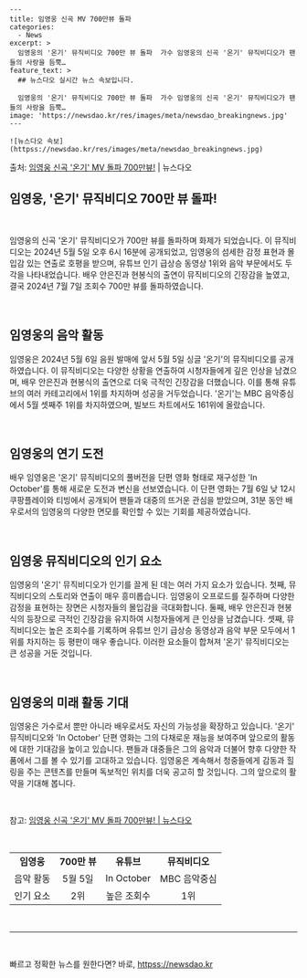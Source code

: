     ---
    title: 임영웅 신곡 MV 700만뷰 돌파
    categories:
      - News
    excerpt: >
      임영웅의 '온기' 뮤직비디오 700만 뷰 돌파  가수 임영웅의 신곡 '온기' 뮤직비디오가 팬들의 사랑을 듬뿍…
    feature_text: >
      ## 뉴스다오 실시간 뉴스 속보입니다.
    
      임영웅의 '온기' 뮤직비디오 700만 뷰 돌파  가수 임영웅의 신곡 '온기' 뮤직비디오가 팬들의 사랑을 듬뿍…
    image: 'https://newsdao.kr/res/images/meta/newsdao_breakingnews.jpg'
    ---
    
    ![뉴스다오 속보](httpss://newsdao.kr/res/images/meta/newsdao_breakingnews.jpg)

<p>출처: <a href="httpss://newsdao.kr/4658" rel="dofollow">임영웅 신곡 '온기' MV 돌파 700만뷰!</a> | 뉴스다오</p>

<h2>임영웅, '온기' 뮤직비디오 700만 뷰 돌파!</h2>
<p data-ke-size="size16">&nbsp;</p>
임영웅의 신곡 '온기' 뮤직비디오가 700만 뷰를 돌파하며 화제가 되었습니다. 이 뮤직비디오는 2024년 5월 5일 오후 6시 16분에 공개되었고, 임영웅의 섬세한 감정 표현과 몰입감 있는 연출로 호평을 받으며, 유튜브 인기 급상승 동영상 1위와 음악 부문에서도 두각을 나타내었습니다. 배우 안은진과 현봉식의 출연이 뮤직비디오의 긴장감을 높였고, 결국 2024년 7월 7일 조회수 700만 뷰를 돌파하였습니다.
<p data-ke-size="size16">&nbsp;</p>
<h2 data-ke-size="size26">임영웅의 음악 활동</h2>
<p data-ke-size="size16">임영웅은 2024년 5월 6일 음원 발매에 앞서 5월 5일 싱글 '온기'의 뮤직비디오를 공개하였습니다. 이 뮤직비디오는 다양한 상황을 연출하여 시청자들에게 깊은 인상을 남겼으며, 배우 안은진과 현봉식의 출연으로 더욱 극적인 긴장감을 더했습니다. 이를 통해 유튜브의 여러 카테고리에서 1위를 차지하며 성공을 거두었습니다. '온기'는 MBC 음악중심에서 5월 셋째주 1위를 차지하였으며, 빌보드 차트에서도 161위에 올랐습니다.</p>
<p data-ke-size="size16">&nbsp;</p>
<h2 data-ke-size="size26">임영웅의 연기 도전</h2>
<p data-ke-size="size16">배우 임영웅은 '온기' 뮤직비디오의 풀버전을 단편 영화 형태로 재구성한 'In October'를 통해 새로운 도전과 변신을 선보였습니다. 이 단편 영화는 7월 6일 낮 12시 쿠팡플레이와 티빙에서 공개되어 팬들과 대중의 뜨거운 관심을 받았으며, 31분 동안 배우로서의 임영웅의 다양한 면모를 확인할 수 있는 기회를 제공하였습니다.</p>
<p data-ke-size="size16">&nbsp;</p>
<h2 data-ke-size="size26">임영웅 뮤직비디오의 인기 요소</h2>
<p data-ke-size="size16">임영웅의 '온기' 뮤직비디오가 인기를 끌게 된 데는 여러 가지 요소가 있습니다. 첫째, 뮤직비디오의 스토리와 연출이 매우 흥미롭습니다. 임영웅이 오프로드를 질주하며 다양한 감정을 표현하는 장면은 시청자들의 몰입감을 극대화합니다. 둘째, 배우 안은진과 현봉식의 등장으로 극적인 긴장감을 유지하여 시청자들에게 큰 인상을 남겼습니다. 셋째, 뮤직비디오는 높은 조회수를 기록하며 유튜브 인기 급상승 동영상과 음악 부문 모두에서 1위를 차지하는 등 평판이 매우 좋습니다. 이러한 요소들이 합쳐져 '온기' 뮤직비디오는 큰 성공을 거둔 것입니다.</p>
<p data-ke-size="size16">&nbsp;</p>
<h2 data-ke-size="size26">임영웅의 미래 활동 기대</h2>
<p data-ke-size="size16">임영웅은 가수로서 뿐만 아니라 배우로서도 자신의 가능성을 확장하고 있습니다. '온기' 뮤직비디오와 'In October' 단편 영화는 그의 다채로운 재능을 보여주며 앞으로의 활동에 대한 기대감을 높이고 있습니다. 팬들과 대중들은 그의 음악과 더불어 향후 다양한 작품에서 그를 볼 수 있기를 고대하고 있습니다. 임영웅은 계속해서 청중들에게 감동과 힐링을 주는 콘텐츠를 만들며 독보적인 위치를 더욱 공고히 할 것입니다. 그의 앞으로의 활약을 기대해 봅니다.</p>
<p data-ke-size="size16">&nbsp;</p>
참고: <a href="httpss://newsdao.kr/4658">임영웅 신곡 '온기' MV 돌파 700만뷰! | 뉴스다오</a>
<p data-ke-size="size16">&nbsp;</p>
<table>
<tbody>
<tr>
<td style="text-align: center; height: 17px;"><b>임영웅</b></td>
<td style="text-align: center; height: 17px;"><b>700만 뷰</b></td>
<td style="text-align: center; height: 17px;"><b>유튜브</b></td>
<td style="text-align: center; height: 17px;"><b>뮤직비디오</b></td>
</tr>
<tr>
<td style="text-align: center; height: 17px;">음악 활동</td>
<td style="text-align: center; height: 17px;">5월 5일</td>
<td style="text-align: center; height: 17px;">In October</td>
<td style="text-align: center; height: 17px;">MBC 음악중심</td>
</tr>
<tr>
<td style="text-align: center; height: 17px;">인기 요소</td>
<td style="text-align: center; height: 17px;">2위</td>
<td style="text-align: center; height: 17px;">높은 조회수</td>
<td style="text-align: center; height: 17px;">1위</td>
</tr>
</tbody>
</table>
<p data-ke-size="size16">&nbsp;</p>
<hr>
<p data-ke-size="size16">&nbsp;</p> 

빠르고 정확한 뉴스를 원한다면? 바로, <a href="httpss://newsdao.kr" rel="dofollow">httpss://newsdao.kr</a>


    